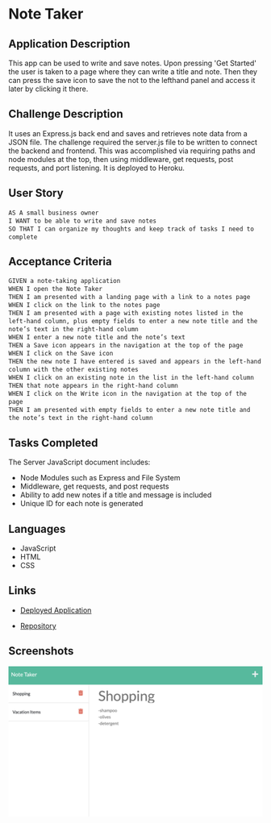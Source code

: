 # Note Taker

## Application Description
This app can be used to write and save notes. Upon pressing 'Get Started' the user is taken to a page where they can write a title and note. Then they can press the save icon to save the not to the lefthand panel and access it later by clicking it there.

## Challenge Description
It uses an Express.js back end and saves and retrieves note data from a JSON file. The challenge required the server.js file to be written to connect the backend and frontend. This was accomplished via requiring paths and node modules at the top, then using middleware, get requests, post requests, and port listening. It is deployed to Heroku.

## User Story

```
AS A small business owner
I WANT to be able to write and save notes
SO THAT I can organize my thoughts and keep track of tasks I need to complete
```

## Acceptance Criteria

```
GIVEN a note-taking application
WHEN I open the Note Taker
THEN I am presented with a landing page with a link to a notes page
WHEN I click on the link to the notes page
THEN I am presented with a page with existing notes listed in the left-hand column, plus empty fields to enter a new note title and the note’s text in the right-hand column
WHEN I enter a new note title and the note’s text
THEN a Save icon appears in the navigation at the top of the page
WHEN I click on the Save icon
THEN the new note I have entered is saved and appears in the left-hand column with the other existing notes
WHEN I click on an existing note in the list in the left-hand column
THEN that note appears in the right-hand column
WHEN I click on the Write icon in the navigation at the top of the page
THEN I am presented with empty fields to enter a new note title and the note’s text in the right-hand column
```

## Tasks Completed
The Server JavaScript document includes:
* Node Modules such as Express and File System
* Middleware, get requests, and post requests
* Ability to add new notes if a title and message is included
* Unique ID for each note is generated


## Languages
- JavaScript
- HTML
- CSS

## Links
* [Deployed Application](https://notetaker1919.herokuapp.com/)

* [Repository](https://github.com/villette0/M11C-Note_Taker)

## Screenshots
![image](./readme-screenshot.png)


